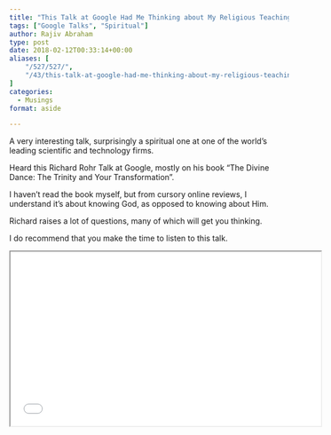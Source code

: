 ```yaml
---
title: "This Talk at Google Had Me Thinking about My Religious Teachings"
tags: ["Google Talks", "Spiritual"]
author: Rajiv Abraham
type: post
date: 2018-02-12T00:33:14+00:00
aliases: [
    "/527/527/",
    "/43/this-talk-at-google-had-me-thinking-about-my-religious-teachings/"
]
categories:
  - Musings
format: aside

---
```

<p style="text-align: left;">
  A very interesting talk, surprisingly a spiritual one at one of the world&#8217;s leading scientific and technology firms.
</p>

<p style="text-align: left;">
  Heard this Richard Rohr Talk at Google, mostly on his book &#8220;The Divine Dance: The Trinity and Your Transformation&#8221;.
</p>

<p style="text-align: left;">
  I haven&#8217;t read the book myself, but from cursory online reviews, I understand it&#8217;s about knowing God, as opposed to knowing about Him.
</p>

<p style="text-align: left;">
  Richard raises a lot of questions, many of which will get you thinking.
</p>

<p style="text-align: left;">
  I do recommend that you make the time to listen to this talk.
</p>

<p style="text-align: left;">
  <iframe src="//www.youtube.com/embed/U1rA_gOgcjs" width="560" height="314" allowfullscreen="allowfullscreen"></iframe>
</p>